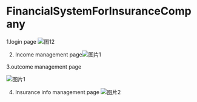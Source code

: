 # FinancialSystemForInsuranceCompany

1.login page
![图12](https://user-images.githubusercontent.com/86720318/186541254-8809b8ee-8a07-4e63-8c18-f00741f33cdc.PNG)

2. Income management page![图片1](https://user-images.githubusercontent.com/86720318/186541302-014e2e9b-fc8e-4565-86dd-bb665bcab00d.png)

3.outcome management page

![图片1](https://user-images.githubusercontent.com/86720318/186541602-aea25439-c1c0-4da6-948d-9c5a50933cb0.png)

4. Insurance info management page
![图片2](https://user-images.githubusercontent.com/86720318/186541632-05754417-733b-4fc1-ae1a-4f4b7c81b339.png)
